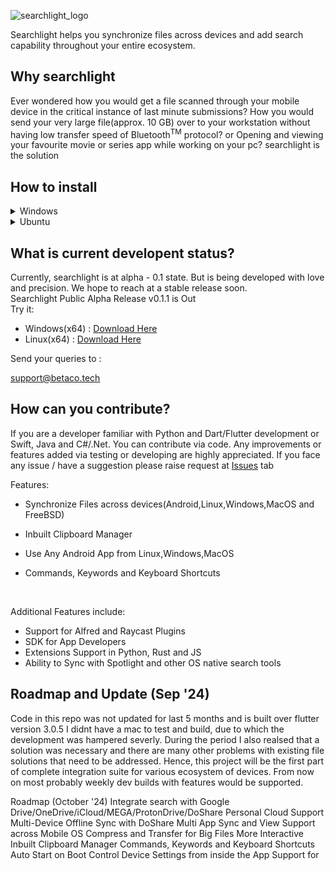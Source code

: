 ![searchlight_logo](https://user-images.githubusercontent.com/64083352/188547718-d7a3e9b6-a68c-473b-ac5f-b34badd99574.svg)


Searchlight helps you synchronize files across devices and add search capability throughout your entire ecosystem. 


## Why searchlight
Ever wondered how you would get a file scanned through your mobile device in the critical instance of last minute submissions?
How you would send your very large file(approx. 10 GB) over to your workstation without having low transfer speed of Bluetooth<sup>TM</sup> protocol?
or Opening and viewing your favourite movie or series app while working on your pc?
searchlight is the solution
## How to install
<details>
<summary>Windows</summary>
<br>
  
- Step 1: Download the installation [zip](https://github.com/Betaco-Open/searchlight/releases/download/v0.1.0/release.zip) 
- Step 2: Extract the zip at any location of your choice
- To activate auto-launch continue else skip to Step 7
- Step 3: Right click `searchlight_gui.exe` the show more options(only on Windows 11)
- Step 4: Press Create Shortcut
- Step 5: Open File Explorer or Press Win+E and go to `%APPDATA%\Microsoft\Windows\Start Menu\Programs\Startup`
- Step 6: Then copy the shortcut file from unzipped folder named `searchlight_gui.exe - shortcut` to `%APPDATA%\Microsoft\Windows\Start Menu\Programs\Startup`
- Step 7: Double Click on `searchlight_gui.exe` in unzipped folder (Press Allow if Microsoft Defender Screen Appears)
- Step 8: Now press `Alt+Z` and start Searchlight App
 <br>
</details>

<details>
<summary>Ubuntu</summary>
<br>
  
- Step 1: Download the binary tarball for linux [zip](https://github.com/Betaco-Open/searchlight/releases/download/v0.1.0/release.zip) 
- Step 2: Extract the zip at any location of your choice
- Step 3: Open Settings > Keyboard > Custom Shortcut
- Step 4: Press Create Shortcut
- Step 5: In command type '$EXTRACTED_ZIP_LOCATION\searchlight_gui'  
- Step 6: Then configure your Shortcut e.g.Alt+Q for opening Searchlight and Save Settings.
- Step 7: Now press `Alt+Q`/<your shortcut> and start Searchlight App
- Step 8: To exit press `Alt+Z`
  
</details>

## What is current developent status?
Currently, searchlight is at alpha - 0.1 state. But is being developed with love and precision. We hope to reach at a stable release soon. <br>
Searchlight Public Alpha Release v0.1.1 is Out <br>
Try it: <br>
- Windows(x64) : [Download Here](https://github.com/Betaco-Open/searchlight/releases/download/v0.1.1/searchlight_gui-windows-x64.tar.xz)  <br>
- Linux(x64) : [Download Here](https://github.com/Betaco-Open/searchlight/releases/download/v0.1.1/searchlight_gui-linux-x64.tar.xz) <br>


Send your queries to :
<br>

[//]: <> (searchlight@betaco.tech <br>)

support@betaco.tech

## How can you contribute?
If you are a developer familiar with Python and Dart/Flutter development or Swift, Java and C#/.Net. You can contribute via code. Any improvements or features added via testing or developing are highly appreciated.
If you face any issue / have a suggestion please raise request at [Issues](https://github.com/Betaco-Open/searchlight/issues) tab

[//]: <> (Also, funding this project also will help it thrive longer.)

Features:
- Synchronize Files across devices(Android,Linux,Windows,MacOS and FreeBSD)
- Inbuilt Clipboard Manager
- Use Any Android App from Linux,Windows,MacOS
- Commands, Keywords and Keyboard Shortcuts

  <br>
  
Additional Features include:
- Support for Alfred and Raycast Plugins
- SDK for App Developers
- Extensions Support in Python, Rust and JS
- Ability to Sync with Spotlight and other OS native search tools

## Roadmap and Update (Sep '24)
Code in this repo was not updated for last 5 months and is built over flutter version 3.0.5
I didnt have a mac to test and build, due to which the development was hampered severly. During the period I also realsed that a solution was necessary and there are many other problems with existing file solutions that need to be addressed.
Hence, this project will be the first part of complete integration suite for various ecosystem of devices.
From now on most probably weekly dev builds with features would be supported.

Roadmap (October '24)
Integrate search with Google Drive/OneDrive/iCloud/MEGA/ProtonDrive/DoShare Personal Cloud
Support Multi-Device Offline Sync with DoShare
Multi App Sync and View Support across Mobile OS
Compress and Transfer for Big Files
More Interactive
Inbuilt Clipboard Manager
Commands, Keywords and Keyboard Shortcuts
Auto Start on Boot
Control Device Settings from inside the App
Support for




